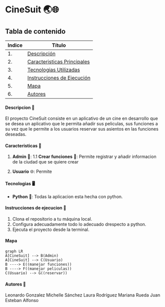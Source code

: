 # CineSuit 🌏🌐

## Tabla de contenido
| Indice | Título  |
|--|--|
| 1. | [Descripción](#Descripcion) |
| 2. | [Caracteristicas Principales](#Caracteristicas) |
| 3. | [Tecnologias Utilizadas](#Tecnologias) |
| 4. | [Instrucciones de Ejecución](#Instrucciones-de-ejecucion) |
| 5. | [Mapa](#Mapa) |
| 6. | [Autores](#Autores) |

#### Descripcion 🚀

El proyecto CineSuit consiste en un aplicativo de un cine en desarrollo que se desea un aplicativo que le permita añadir sus peliculas, sus funciones a su vez que le permite a los usuarios reservar sus asientos en las funciones deseadas.

#### Caracteristicas 🧮

1. **Admin** 👥: 
1.1 **Crear funciones** 👥: Permite registrar y añadir informacion de la ciudad que se quiere crear

2. **Usuario** 🌐: Permite


#### Tecnologias  🖥️

- **Python** 🐍: Todas la aplicacion esta hecha con python.


#### Instrucciones de ejecucion 📐

1. Clona el repositorio a tu máquina local. 
2. Configura adecuadamente todo lo adecuado drespecto a python.
3. Ejecuta el proyecto desde la terminal.

#### Mapa 

```mermaid
graph LR
A[CineSuit] --> B(Admin)
A[CineSuit] --> C(Usuario)
B ----> E((manejar funciones))
B ----> F((manejar peliculas))
C(Usuario) --> G((reservar))

```

#### Autores 👤

Leonardo Gonzalez
Michelle Sánchez
Laura Rodríguez
Mariana Rueda
Juan Esteban Alfonso


